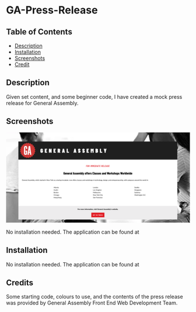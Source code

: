 # GA-Press-Release

## Table of Contents
* [Description](#description)
* [Installation](#installation)
* [Screenshots](#screenshots)
* [Credit](#credits)

## Description

Given set content, and some beginner code, I have created a mock press release for General Assembly.

## Screenshots

![Press_Release](./assets/images/GA%20press%20release.png)

No installation needed. The application can be found at 

## Installation

No installation needed. The application can be found at 

## Credits

Some starting code, colours to use, and the contents of the press release was provided by General Assembly Front End Web Development Team.